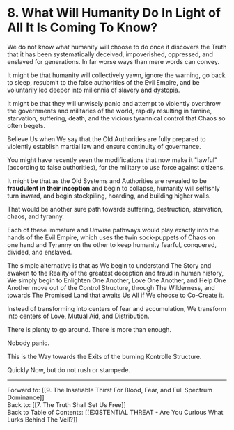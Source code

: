 # 8. What Will Humanity Do In Light of All It Is Coming To Know? 

We do not know what humanity will choose to do once it discovers the Truth that it has been systematically deceived, impoverished, oppressed, and enslaved for generations. In far worse ways than mere words can convey. 

It might be that humanity will collectively yawn, ignore the warning, go back to sleep, resubmit to the false authorities of the Evil Empire, and be voluntarily led deeper into millennia of slavery and dystopia. 

It might be that they will unwisely panic and attempt to violently overthrow the governments and militaries of the world, rapidly resulting in famine, starvation, suffering, death, and the vicious tyrannical control that Chaos so often begets. 

Believe Us when We say that the Old Authorities are fully prepared to violently establish martial law and ensure continuity of governance. 

You might have recently seen the modifications that now make it "lawful" (according to false authorities), for the military to use force against citizens. 

It might be that as the Old Systems and Authorities are revealed to be **fraudulent in their inception** and begin to collapse, humanity will selfishly turn inward, and begin stockpiling, hoarding, and building higher walls. 

That would be another sure path towards suffering, destruction, starvation, chaos, and tyranny. 

Each of these immature and Unwise pathways would play exactly into the hands of the Evil Empire, which uses the twin sock-puppets of Chaos on one hand and Tyranny on the other to keep humanity fearful, conquered, divided, and enslaved. 

The simple alternative is that as We begin to understand The Story and awaken to the Reality of the greatest deception and fraud in human history, We simply begin to Enlighten One Another, Love One Another, and Help One Another move out of the Control Structure, through The Wilderness, and towards The Promised Land that awaits Us All if We choose to Co-Create it. 

Instead of transforming into centers of fear and accumulation, We transform into centers of Love, Mutual Aid, and Distribution. 

There is plenty to go around. There is more than enough.  

Nobody panic. 

This is the Way towards the Exits of the burning Kontrolle Structure. 

Quickly Now, but do not rush or stampede. 

____

Forward to: [[9. The Insatiable Thirst For Blood, Fear, and Full Spectrum Dominance]]        
Back to: [[7. The Truth Shall Set Us Free]]  
Back to Table of Contents: [[EXISTENTIAL THREAT - Are You Curious What Lurks Behind The Veil?]]      

